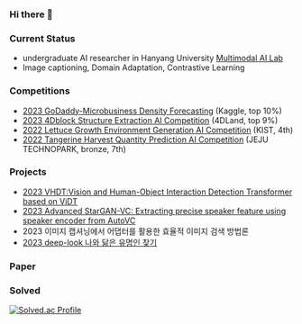 ### Hi there 👋

### Current Status
- undergraduate AI researcher in Hanyang University [Multimodal AI Lab](https://sites.google.com/view/hyu-mm)
- Image captioning, Domain Adaptation, Contrastive Learning

### Competitions
* [2023 GoDaddy-Microbusiness Density Forecasting](https://github.com/forminju/Kaggle_GoDaddy) (Kaggle, top 10%)
* [2023 4Dblock Structure Extraction AI Competition](https://github.com/forminju/DACON_structure_extraction) (4DLand, top 9%)
* [2022 Lettuce Growth Environment Generation AI Competition](https://github.com/forminju/DACON_lettuce_prediction) (KIST, 4th)
* [2022 Tangerine Harvest Quantity Prediction AI Competition](https://github.com/forminju/DACON_citrus_prediction) (JEJU TECHNOPARK, bronze, 7th)

### Projects
* [2023 VHDT:Vision and Human-Object Interaction Detection Transformer based on ViDT](https://github.com/forminju/2023_vidt_hoi/tree/main)
* [2023 Advanced StarGAN-VC: Extracting precise speaker feature using speaker encoder from AutoVC](https://github.com/forminju/2023_capstone)
* 2023 이미지 캡셔닝에서 어댑터를 활용한 효율적 이미지 검색 방법론
* [2023 deep-look 나와 닮은 유명인 찾기](https://deep-look.vercel.app/)

### Paper

### Solved
[![Solved.ac Profile](http://mazassumnida.wtf/api/v2/generate_badge?boj=mnju5026)](https://solved.ac/mnju5026/)

